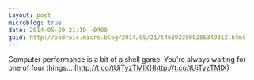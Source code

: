 ```yaml
---
layout: post
microblog: true
date: 2014-05-20 21:19 -0400
guid: http://padraic.micro.blog/2014/05/21/t468923900286349312.html
---
```

Computer performance is a bit of a shell game. You're always waiting for one of four things... [http://t.co/tUiTyzTMlX](http://t.co/tUiTyzTMlX)
